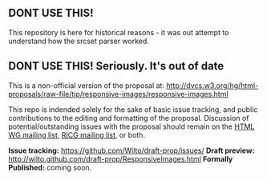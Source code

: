 ## DONT USE THIS! 

This repository is here for historical reasons - it was out attempt to understand how the srcset parser worked. 

## DONT USE THIS! Seriously. It's out of date 

This is a non-official version of the proposal at: <a href="http://dvcs.w3.org/hg/html-proposals/raw-file/tip/responsive-images/responsive-images.html">http://dvcs.w3.org/hg/html-proposals/raw-file/tip/responsive-images/responsive-images.html</a>

This repo is indended solely for the sake of basic issue tracking, and public contributions to the editing and formatting of the proposal. Discussion of potential/outstanding issues with the proposal should remain on the <a href="mailto:public-html@w3.org">HTML WG mailing list</a>, <a href="public-respimg@w3.org"><abbr title="Responsive Images Community Group">RICG mailing list</a>, or both.

**Issue tracking:** <a href="https://github.com/Wilto/draft-prop/issues/">https://github.com/Wilto/draft-prop/issues/</a>
**Draft preview:** <a href="https://github.com/Wilto/draft-prop/issues/">http://wilto.github.com/draft-prop/ResponsiveImages.html</a>
**Formally Published:** coming soon. 
